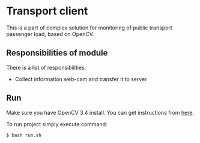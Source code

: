 # Transport client
This is a part of complex solution for monitoring of public transport passenger 
load, based on OpenCV.

## Responsibilities of module
There is a list of responsibilities:
- Collect information web-cam and transfer it to server

## Run
Make sure you have OpenCV 3.4 install. You can get instructions from [here](https://gocv.io/getting-started/).

To run project simply execute command:
~~~bash
$ bash run.sh
~~~